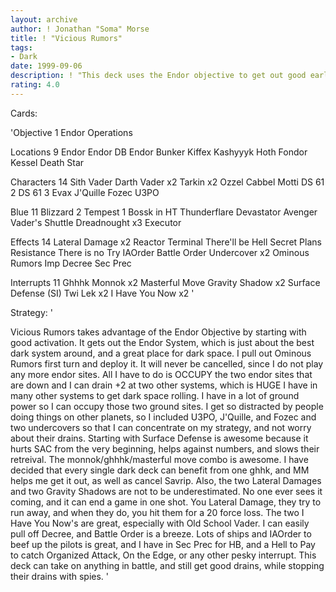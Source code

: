 ```yaml
---
layout: archive
author: ! Jonathan "Soma" Morse
title: ! "Vicious Rumors"
tags:
- Dark
date: 1999-09-06
description: ! "This deck uses the Endor objective to get out good early activation and Ominous rumors.  It never flips, but instead uses the two sites to add drains in space and work Battle Order, and has enough power to take on anything."
rating: 4.0
---
```

Cards: 

'Objective	1
Endor Operations

Locations  9
Endor
Endor DB
Endor Bunker
Kiffex
Kashyyyk
Hoth
Fondor
Kessel
Death Star

Characters  14
Sith Vader
Darth Vader x2
Tarkin x2
Ozzel
Cabbel
Motti
DS 61 2
DS 61 3
Evax
J'Quille
Fozec
U3PO

Blue  11
Blizzard 2
Tempest 1
Bossk in HT
Thunderflare
Devastator
Avenger
Vader's Shuttle
Dreadnought x3
Executor

Effects  14
Lateral Damage x2
Reactor Terminal
There'll be Hell
Secret Plans
Resistance
There is no Try
IAOrder
Battle Order
Undercover x2
Ominous Rumors
Imp Decree
Sec Prec

Interrupts  11
Ghhhk
Monnok x2
Masterful Move
Gravity Shadow x2
Surface Defense (SI)
Twi Lek x2
I Have You Now x2
'

Strategy: '

Vicious Rumors takes advantage of the Endor Objective by starting with good activation.  It gets out the Endor System, which is just about the best dark system around, and a great place for dark space.  I pull out Ominous Rumors first turn and deploy it.  It will never be cancelled, since I do not play any more endor sites.  All I have to do is OCCUPY the two endor sites that are down and I can drain +2 at two other systems, which is HUGE  I have in many other systems to get dark space rolling.  I have in a lot of ground power so I can occupy those two ground sites.  I get so distracted by people doing things on other planets, so I included U3PO, J'Quille, and Fozec and two undercovers so that I can concentrate on my strategy, and not worry about their drains.  Starting with Surface Defense is awesome because it hurts SAC from the very beginning, helps against numbers, and slows their retreival.  The monnok/ghhhk/masterful move combo is awesome.  I have decided that every single dark deck can benefit from one ghhk, and MM helps me get it out, as well as cancel Savrip.  Also, the two Lateral Damages and two Gravity Shadows are not to be underestimated.  No one ever sees it coming, and it can end a game in one shot.  You Lateral Damage, they try to run away, and when they do, you hit them for a 20 force loss.	The two I Have You Now's are great, especially with Old School Vader.	I can easily pull off Decree, and Battle Order is a breeze.  Lots of ships and IAOrder to beef up the pilots is great, and I have in Sec Prec for HB, and a Hell to Pay to catch Organized Attack, On the Edge, or any other pesky interrupt.  This deck can take on anything in battle, and still get good drains, while stopping their drains with spies.    '